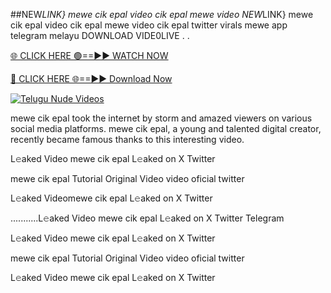 ##NEW*LINK} mewe cik epal video cik epal mewe video
NEW*LINK} mewe cik epal video cik epal mewe video cik epal twitter virals mewe app telegram melayu DOWNLOAD VIDE0LIVE . .

[🌐 CLICK HERE 🟢==►► WATCH NOW](https://viralvideo2k25.blogspot.com/2025/02/xxx-videos-viral-git-hub.html)

[🔴 CLICK HERE 🌐==►► Download Now](https://viralvideo2k25.blogspot.com/2025/02/xxx-videos-viral-git-hub.html)

[![Telugu Nude Videos](https://i.imgur.com/dJHk4Zq.gif)](https://viralvideo2k25.blogspot.com/2025/02/xxx-videos-viral-git-hub.html)

mewe cik epal took the internet by storm and amazed viewers on various social media platforms. mewe cik epal, a young and talented digital creator, recently became famous thanks to this interesting video.

L𝚎aked Video mewe cik epal L𝚎aked on X Twitter

mewe cik epal Tutorial Original Video video oficial twitter

L𝚎aked Videomewe cik epal L𝚎aked on X Twitter

...........L𝚎aked Video mewe cik epal L𝚎aked on X Twitter Telegram

L𝚎aked Video mewe cik epal L𝚎aked on X Twitter

mewe cik epal Tutorial Original Video video oficial twitter

L𝚎aked Video mewe cik epal L𝚎aked on X Twitter